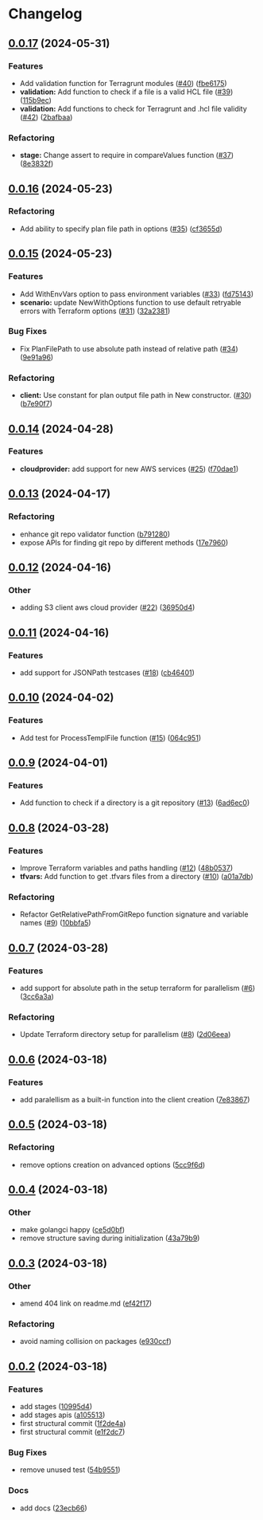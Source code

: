 # Changelog

## [0.0.17](https://github.com/Excoriate/tftest/compare/v0.0.16...v0.0.17) (2024-05-31)


### Features

* Add validation function for Terragrunt modules ([#40](https://github.com/Excoriate/tftest/issues/40)) ([fbe6175](https://github.com/Excoriate/tftest/commit/fbe61756bd2eb5a20f709d22e785d61bfaf903ad))
* **validation:** Add function to check if a file is a valid HCL file ([#39](https://github.com/Excoriate/tftest/issues/39)) ([115b9ec](https://github.com/Excoriate/tftest/commit/115b9ec58037ea76f3ece58a4abf6fb246d1bab7))
* **validation:** Add functions to check for Terragrunt and .hcl file validity ([#42](https://github.com/Excoriate/tftest/issues/42)) ([2bafbaa](https://github.com/Excoriate/tftest/commit/2bafbaaf5033178c636fe6c4c462094d6caeff1a))


### Refactoring

* **stage:** Change assert to require in compareValues function ([#37](https://github.com/Excoriate/tftest/issues/37)) ([8e3832f](https://github.com/Excoriate/tftest/commit/8e3832f096c9c8400191ffe689bf628f4b1e0ef0))

## [0.0.16](https://github.com/Excoriate/tftest/compare/v0.0.15...v0.0.16) (2024-05-23)


### Refactoring

* Add ability to specify plan file path in options ([#35](https://github.com/Excoriate/tftest/issues/35)) ([cf3655d](https://github.com/Excoriate/tftest/commit/cf3655d008872973a719effbf0a5aceff129a1c3))

## [0.0.15](https://github.com/Excoriate/tftest/compare/v0.0.14...v0.0.15) (2024-05-23)


### Features

* Add WithEnvVars option to pass environment variables ([#33](https://github.com/Excoriate/tftest/issues/33)) ([fd75143](https://github.com/Excoriate/tftest/commit/fd75143886d441c9dd45659b322f9b928690f13c))
* **scenario:** update NewWithOptions function to use default retryable errors with Terraform options ([#31](https://github.com/Excoriate/tftest/issues/31)) ([32a2381](https://github.com/Excoriate/tftest/commit/32a23810a7ed9a3acfe06938cef6fb67a36a5d2d))


### Bug Fixes

* Fix PlanFilePath to use absolute path instead of relative path ([#34](https://github.com/Excoriate/tftest/issues/34)) ([9e91a96](https://github.com/Excoriate/tftest/commit/9e91a964c6b74ec2f437cc6a59be266a7858eda3))


### Refactoring

* **client:** Use constant for plan output file path in New constructor. ([#30](https://github.com/Excoriate/tftest/issues/30)) ([b7e90f7](https://github.com/Excoriate/tftest/commit/b7e90f78c8d18dcfa19540643f140f95fe7c26fa))

## [0.0.14](https://github.com/Excoriate/tftest/compare/v0.0.13...v0.0.14) (2024-04-28)


### Features

* **cloudprovider:** add support for new AWS services ([#25](https://github.com/Excoriate/tftest/issues/25)) ([f70dae1](https://github.com/Excoriate/tftest/commit/f70dae1b2ad10d56db8daecb8f394dfd2e424424))

## [0.0.13](https://github.com/Excoriate/tftest/compare/v0.0.12...v0.0.13) (2024-04-17)


### Refactoring

* enhance git repo validator function ([b791280](https://github.com/Excoriate/tftest/commit/b7912804beed53ff48c05cde9695b1b839f6a7da))
* expose APIs for finding git repo by different methods ([17e7960](https://github.com/Excoriate/tftest/commit/17e7960964a2e9c815674fde606cdbe2c560e2d9))

## [0.0.12](https://github.com/Excoriate/tftest/compare/v0.0.11...v0.0.12) (2024-04-16)


### Other

* adding S3 client aws cloud provider ([#22](https://github.com/Excoriate/tftest/issues/22)) ([36950d4](https://github.com/Excoriate/tftest/commit/36950d4f594bac5d80c51f312ad8db42b297cec1))

## [0.0.11](https://github.com/Excoriate/tftest/compare/v0.0.10...v0.0.11) (2024-04-16)


### Features

* add support for JSONPath testcases ([#18](https://github.com/Excoriate/tftest/issues/18)) ([cb46401](https://github.com/Excoriate/tftest/commit/cb46401affebe2dbfe2fe72d19e7c0650f9e7ca9))

## [0.0.10](https://github.com/Excoriate/tftest/compare/v0.0.9...v0.0.10) (2024-04-02)


### Features

* Add test for ProcessTemplFile function ([#15](https://github.com/Excoriate/tftest/issues/15)) ([064c951](https://github.com/Excoriate/tftest/commit/064c951ab491b8a5c845c231cb678aedcc6df394))

## [0.0.9](https://github.com/Excoriate/tftest/compare/v0.0.8...v0.0.9) (2024-04-01)


### Features

* Add function to check if a directory is a git repository ([#13](https://github.com/Excoriate/tftest/issues/13)) ([6ad6ec0](https://github.com/Excoriate/tftest/commit/6ad6ec0d8c40d7f86bc603dd2df3becd1babe8cb))

## [0.0.8](https://github.com/Excoriate/tftest/compare/v0.0.7...v0.0.8) (2024-03-28)


### Features

* Improve Terraform variables and paths handling ([#12](https://github.com/Excoriate/tftest/issues/12)) ([48b0537](https://github.com/Excoriate/tftest/commit/48b05375d5de08ca7382740fcf02366663657afb))
* **tfvars:** Add function to get .tfvars files from a directory ([#10](https://github.com/Excoriate/tftest/issues/10)) ([a01a7db](https://github.com/Excoriate/tftest/commit/a01a7db5e60a2e26a671ad2658bb04aad09eb323))


### Refactoring

* Refactor GetRelativePathFromGitRepo function signature and variable names ([#9](https://github.com/Excoriate/tftest/issues/9)) ([10bbfa5](https://github.com/Excoriate/tftest/commit/10bbfa54e9730870be9808fd512438d6b5a6d943))

## [0.0.7](https://github.com/Excoriate/tftest/compare/v0.0.6...v0.0.7) (2024-03-28)


### Features

* add support for absolute path in the setup terraform for parallelism ([#6](https://github.com/Excoriate/tftest/issues/6)) ([3cc6a3a](https://github.com/Excoriate/tftest/commit/3cc6a3ab2815c43593a3ba9edd97a0e377cfa2f5))


### Refactoring

* Update Terraform directory setup for parallelism ([#8](https://github.com/Excoriate/tftest/issues/8)) ([2d06eea](https://github.com/Excoriate/tftest/commit/2d06eea752b120d19063278ee6b3c623bbf3cbe3))

## [0.0.6](https://github.com/Excoriate/tftest/compare/v0.0.5...v0.0.6) (2024-03-18)


### Features

* add paralellism as a built-in function into the client creation ([7e83867](https://github.com/Excoriate/tftest/commit/7e83867bbe03ff8b6732c41c17f840fccec6c09e))

## [0.0.5](https://github.com/Excoriate/tftest/compare/v0.0.4...v0.0.5) (2024-03-18)


### Refactoring

* remove options creation on advanced options ([5cc9f6d](https://github.com/Excoriate/tftest/commit/5cc9f6da9b29417cf022e7df5c0a791bdfcd9bad))

## [0.0.4](https://github.com/Excoriate/tftest/compare/v0.0.3...v0.0.4) (2024-03-18)


### Other

* make golangci happy ([ce5d0bf](https://github.com/Excoriate/tftest/commit/ce5d0bfc88a6e04a007b7ba8d417efaf1cd4ae7b))
* remove structure saving during initialization ([43a79b9](https://github.com/Excoriate/tftest/commit/43a79b9365b0ccfc378c4589621e601ba1ddfea4))

## [0.0.3](https://github.com/Excoriate/tftest/compare/v0.0.2...v0.0.3) (2024-03-18)


### Other

* amend 404 link on readme.md ([ef42f17](https://github.com/Excoriate/tftest/commit/ef42f17e66e6207e46679e5be8cb3fc78e47fd4b))


### Refactoring

* avoid naming collision on packages ([e930ccf](https://github.com/Excoriate/tftest/commit/e930ccf0d0ecf642e9a578f5bca2649d9ff904cf))

## [0.0.2](https://github.com/Excoriate/tftest/compare/v0.0.1...v0.0.2) (2024-03-18)


### Features

* add stages ([10995d4](https://github.com/Excoriate/tftest/commit/10995d43bd8e06fc38cc28f0d0905736c1aeec85))
* add stages apis ([a105513](https://github.com/Excoriate/tftest/commit/a10551313cff7532c8f4959dab083c7bef8ffe6b))
* first structural commit ([1f2de4a](https://github.com/Excoriate/tftest/commit/1f2de4ad92ba4ff86d363b2f3234d481dddb7c42))
* first structural commit ([e1f2dc7](https://github.com/Excoriate/tftest/commit/e1f2dc7673c81ca9884c3743872975729bc773ed))


### Bug Fixes

* remove unused test ([54b9551](https://github.com/Excoriate/tftest/commit/54b95516f9b065c8acab100108fac3a65f4d2a64))


### Docs

* add docs ([23ecb66](https://github.com/Excoriate/tftest/commit/23ecb66955007179a6bf37c37dc6c2f9df73cec8))
